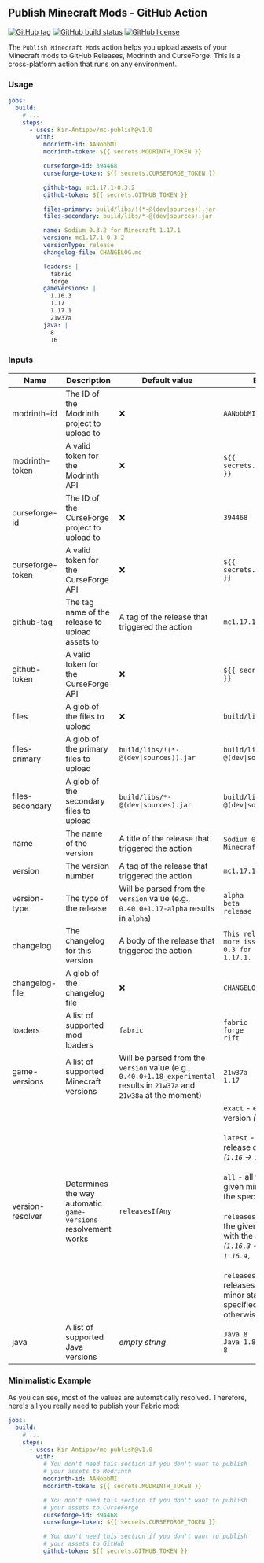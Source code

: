 ## Publish Minecraft Mods - GitHub Action

[![GitHub tag](https://img.shields.io/github/tag/Kir-Antipov/mc-publish.svg?cacheSeconds=3600)](https://github.com/Kir-Antipov/mc-publish/releases/latest)
[![GitHub build status](https://img.shields.io/github/workflow/status/Kir-Antipov/mc-publish/ci/master?cacheSeconds=3600)](https://github.com/Kir-Antipov/mc-publish/actions/workflows/ci.yml)
[![GitHub license](https://img.shields.io/github/license/Kir-Antipov/mc-publish.svg?cacheSeconds=36000)](https://github.com/Kir-Antipov/mc-publish#readme)

The `Publish Minecraft Mods` action helps you upload assets of your Minecraft mods to GitHub Releases, Modrinth and CurseForge. This is a cross-platform action that runs on any environment.

### Usage

```yml
jobs:
  build:
    # ...
    steps:
      - uses: Kir-Antipov/mc-publish@v1.0
        with:
          modrinth-id: AANobbMI
          modrinth-token: ${{ secrets.MODRINTH_TOKEN }}

          curseforge-id: 394468
          curseforge-token: ${{ secrets.CURSEFORGE_TOKEN }}

          github-tag: mc1.17.1-0.3.2
          github-token: ${{ secrets.GITHUB_TOKEN }}

          files-primary: build/libs/!(*-@(dev|sources)).jar
          files-secondary: build/libs/*-@(dev|sources).jar

          name: Sodium 0.3.2 for Minecraft 1.17.1
          version: mc1.17.1-0.3.2
          versionType: release
          changelog-file: CHANGELOG.md

          loaders: |
            fabric
            forge
          gameVersions: |
            1.16.3
            1.17
            1.17.1
            21w37a
          java: |
            8
            16

```

### Inputs

| Name | Description | Default value | Examples |
|------|-------------|---------------|----------|
| modrinth-id | The ID of the Modrinth project to upload to | ❌ | `AANobbMI` |
| modrinth-token | A valid token for the Modrinth API | ❌ | `${{ secrets.MODRINTH_TOKEN }}` |
| curseforge-id | The ID of the CurseForge project to upload to | ❌ | `394468` |
| curseforge-token | A valid token for the CurseForge API | ❌ | `${{ secrets.CURSEFORGE_TOKEN }}` |
| github-tag | The tag name of the release to upload assets to | A tag of the release that triggered the action | `mc1.17.1-0.3.2` |
| github-token | A valid token for the CurseForge API | ❌ | `${{ secrets.GITHUB_TOKEN }}` |
| files | A glob of the files to upload | ❌ | `build/libs/*.jar` |
| files-primary | A glob of the primary files to upload | `build/libs/!(*-@(dev\|sources)).jar` | `build/libs/!(*-@(dev\|sources)).jar` |
| files-secondary | A glob of the secondary files to upload | `build/libs/*-@(dev\|sources).jar` | `build/libs/*-@(dev\|sources).jar` |
| name | The name of the version | A title of the release that triggered the action | `Sodium 0.3.2 for Minecraft 1.17.1` |
| version | The version number | A tag of the release that triggered the action | `mc1.17.1-0.3.2` |
| version-type | The type of the release | Will be parsed from the `version` value (e.g., `0.40.0+1.17-alpha` results in `alpha`) | `alpha` <br> `beta` <br> `release` |
| changelog | The changelog for this version | A body of the release that triggered the action | `This release fixes a few more issues in Sodium 0.3 for Minecraft 1.17.1.` |
| changelog-file | A glob of the changelog file | ❌ | `CHANGELOG.md` |
| loaders | A list of supported mod loaders | `fabric` | `fabric` <br> `forge` <br> `rift` |
| game-versions | A list of supported Minecraft versions | Will be parsed from the `version` value (e.g., `0.40.0+1.18_experimental` results in `21w37a` and `21w38a` at the moment) | `21w37a` <br> `1.17` |
| version-resolver | Determines the way automatic `game-versions` resolvement works | `releasesIfAny` | `exact` - exact game version *(`1.16` -> `1.16`)* <br><br> `latest` - the latest release of the given minor *(`1.16` -> `1.16.5`)* <br><br> `all` - all versions of the given minor starting with the specified build <br><br> `releases` - all releases of the given minor starting with the specified build *(`1.16.3` -> `[1.16.3, 1.16.4, 1.16.5]`)* <br><br> `releasesIfAny` - all releases of the given minor starting with the specified build, if any; otherwise, all versions |
| java | A list of supported Java versions | *empty string* | `Java 8` <br> `Java 1.8` <br> `8` |

### Minimalistic Example

As you can see, most of the values are automatically resolved. Therefore, here's all you really need to publish your Fabric mod:

```yml
jobs:
  build:
    # ...
    steps:
      - uses: Kir-Antipov/mc-publish@v1.0
        with:
          # You don't need this section if you don't want to publish
          # your assets to Modrinth
          modrinth-id: AANobbMI
          modrinth-token: ${{ secrets.MODRINTH_TOKEN }}

          # You don't need this section if you don't want to publish
          # your assets to CurseForge
          curseforge-id: 394468
          curseforge-token: ${{ secrets.CURSEFORGE_TOKEN }}

          # You don't need this section if you don't want to publish
          # your assets to GitHub
          github-token: ${{ secrets.GITHUB_TOKEN }}
```